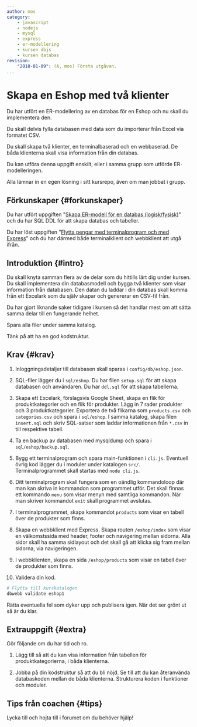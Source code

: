 ```yaml
---
author: mos
category:
    - javascript
    - nodejs
    - mysql
    - express
    - er-modellering
    - kursen dbjs
    - kursen databas
revision:
    "2018-01-09": (A, mos) Första utgåvan.
...
```

Skapa en Eshop med två klienter
==================================

Du har utfört en ER-modellering av en databas för en Eshop och nu skall du implementera den.

Du skall delvis fylla databasen med data som du importerar från Excel via formatet CSV.

Du skall skapa två klienter, en terminalbaserad och en webbaserad. De båda klienterna skall visa information från din databas.

Du kan utföra denna uppgift enskilt, eller i samma grupp som utförde ER-modelleringen. 

<!--more-->

Alla lämnar in en egen lösning i sitt kursrepo, även om man jobbat i grupp.



Förkunskaper {#forkunskaper}
-----------------------

Du har utfört uppgiften "[Skapa ER-modell för en databas (logisk/fysisk)](uppgift/skapa-er-modell-for-en-databas-logisk-fysisk)" och du har SQL DDL för att skapa databas och tabeller.

Du har löst uppgiften "[Flytta pengar med terminalprogram och med Express](uppgift/flytta-pengar-med-terminal-program-och-med-express)" och du har därmed både terminalklient och webbklient att utgå ifrån.



Introduktion {#intro}
-----------------------

Du skall knyta samman flera av de delar som du hittills lärt dig under kursen. Du skall implementera din databasmodell och bygga två klienter som visar information från databasen. Den datan du laddar i din databas skall komma från ett Excelark som du själv skapar och genererar en CSV-fil från.

Du har gjort liknande saker tidigare i kursen så det handlar mest om att sätta samma delar till en fungerande helhet.

Spara alla filer under samma katalog.

Tänk på att ha en god kodstruktur.



Krav {#krav}
-----------------------

1. Inloggningsdetaljer till databasen skall sparas i `config/db/eshop.json`.

1. SQL-filer lägger du i `sql/eshop`. Du har filen `setup.sql` för att skapa databasen och användaren. Du har `ddl.sql` för att skapa tabellerna.

1. Skapa ett Excelark, förslagsvis Google Sheet, skapa en flik för produktkategorier och en flik för produkter. Lägg in 7 rader produkter och 3 produktkategorier. Exportera de två flikarna som `products.csv` och `categories.csv` och spara i `sql/eshop`. I samma katalog, skapa filen `insert.sql` och skriv SQL-satser som laddar informationen från `*.csv` in till respektive tabell.

1. Ta en backup av databasen med mysqldump och spara i `sql/eshop/backup.sql`.

1. Bygg ett terminalprogram och spara main-funktionen i `cli.js`. Eventuell övrig kod lägger du i moduler under katalogen `src/`. Terminalprogrammet skall startas med `node cli.js`.

1. Ditt terminalprogram skall fungera som en oändlig kommandoloop där man kan skriva in kommandon som programmet utför. Det skall finnas ett kommando `menu` som visar menyn med samtliga kommandon. När man skriver kommandot `exit` skall programmet avslutas.

1. I terminalprogrammet, skapa kommandot `products` som visar en tabell över de produkter som finns.

1. Skapa en webbklient med Express. Skapa routen `/eshop/index` som visar en välkomstssida med header, footer och navigering mellan sidorna. Alla sidor skall ha samma sidlayout och det skall gå att klicka sig fram mellan sidorna, via navigeringen.

1. I webbklienten, skapa en sida `/eshop/products` som visar en tabell över de produkter som finns.

1. Validera din kod.

```bash
# Flytta till kurskatalogen
dbwebb validate eshop1
```

Rätta eventuella fel som dyker upp och publisera igen. När det ser grönt ut så är du klar.



Extrauppgift {#extra}
-----------------------

Gör följande om du har tid och ro.

1. Lägg till så att du kan visa information från tabellen för produktkategorierna, i båda klienterna.

1. Jobba på din kodstruktur så att du bli nöjd. Se till att du kan återanvända databaskoden mellan de båda klienterna. Strukturera koden i funktioner och moduler.



Tips från coachen {#tips}
-----------------------

Lycka till och hojta till i forumet om du behöver hjälp!
